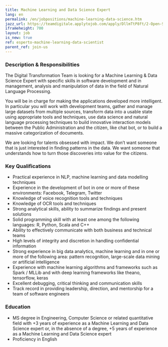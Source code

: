 ```yaml
---
title: Machine Learning and Data Science Expert 
lang: en
permalink: /en/jobpositions/machine-learning-data-science.htm
jazz_url: https://teamdigitale.applytojob.com/apply/DllmTtP8ft/2-Open-Source-Project-Leader
iframeheight: 700
layout: job
is_new: true
ref: esperto-machine-learning-data-scientist
parent_ref: join-us
---
```


### Description & Responsibilities
The Digital Transformation Team is looking for a Machine Learning & Data Science Expert with specific skills in software development and in management, analysis and manipulation of data in the field of Natural Language Processing. 

You will be in charge for making the applications developed more intelligent. In particular you will work with development teams, gather and manage large datasets from multiple sources, transform data into a usable state using appropriate tools and techniques, use data science and natural language processing techniques to build innovative interaction models between the Public Administration and the citizen, like chat bot, or to build a massive categorization of documents.

We are looking for talents obsessed with impact. We don’t want someone that is just interested in finding patterns in the data. We want someone that understands how to turn those discoveries into value for the citizens.



### Key Qualifications
- Practical experience in NLP, machine learning and data modelling techniques 
- Experience in the development of bot in one or more of these environments: Facebook, Telegram, Twitter
- Knowledge of voice recognition tools and techniques
- Knowledge of OCR tools and techniques
- Strong analytical skills, ability to summarize findings and present solutions
- Solid programming skill with at least one among the following languages: R, Python, Scala and C++
- Ability to effectively communicate with both business and technical teams
- High levels of integrity and discretion in handling confidential information
- Strong experience in big data analytics, machine learning and in one or more of the following area: pattern recognition, large-scale data mining or artificial intelligence
- Experience with machine learning algorithms and frameworks such as Spark / MLLib and with deep learning frameworks like theano, tensorflow, keras 
- Excellent debugging, critical thinking and communication skills
- Track record in providing leadership, direction, and mentorship for a team of software engineers


### Education
- MS degree in Engineering, Computer Science or related quantitative field with +3 years of experience as a Machine Learning and Data Science expert or, in the absence of a degree, +5 years of experience as a Machine Learning and Data Science expert
- Proficiency in English



